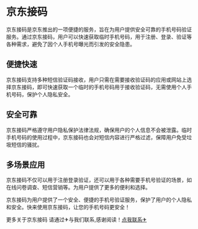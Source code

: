 # 京东接码

京东接码是京东推出的一项便捷的服务，旨在为用户提供安全可靠的手机号码验证服务。通过京东接码，用户可以快速获取临时手机号码，用于注册、登录、验证等各种需求，避免了因个人手机号曝光而引发的安全隐患。

## 便捷快速

京东接码支持多种短信验证码接收，用户只需在需要接收验证码的应用或网站上选择京东接码，即可快速获取一个临时的手机号码用于接收验证码，无需使用个人手机号码，保护个人隐私安全。

## 安全可靠

京东接码严格遵守用户隐私保护法律法规，确保用户的个人信息不会被泄露。临时手机号码的使用过程中，京东接码也会对短信内容进行严格过滤，保障用户免受垃圾短信的骚扰。

## 多场景应用

京东接码不仅可以用于注册登录验证，还可以用于各种需要手机号验证的场景，如在线问卷调查、短信营销等。为用户提供了更多的便利和选择。

京东接码为用户提供了一个安全、便捷的手机号验证服务，保护了用户的个人隐私和安全。快来使用京东接码，让您的手机号码更安全！

更多关于京东接码 请通过✈与我们联系,感谢阅读！[点我联系✈](https://data.k02.cc)